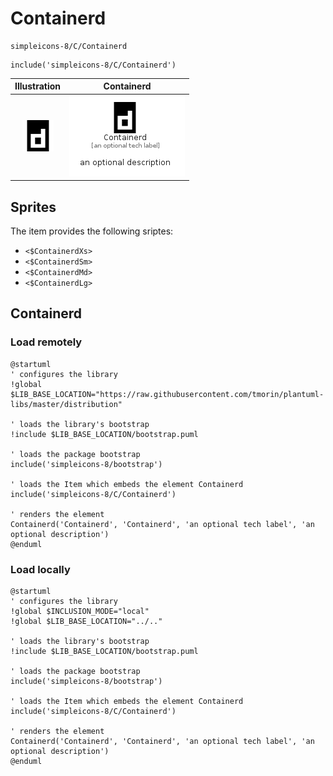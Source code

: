 # Containerd


```text
simpleicons-8/C/Containerd
```

```text
include('simpleicons-8/C/Containerd')
```



| Illustration | Containerd |
| :---: | :---: |
| ![illustration for Illustration](../../simpleicons-8/C/Containerd.png) | ![illustration for Containerd](../../simpleicons-8/C/Containerd.Local.png) |



## Sprites
The item provides the following sriptes:

- `<$ContainerdXs>`
- `<$ContainerdSm>`
- `<$ContainerdMd>`
- `<$ContainerdLg>`





## Containerd

### Load remotely
```plantuml
@startuml
' configures the library
!global $LIB_BASE_LOCATION="https://raw.githubusercontent.com/tmorin/plantuml-libs/master/distribution"

' loads the library's bootstrap
!include $LIB_BASE_LOCATION/bootstrap.puml

' loads the package bootstrap
include('simpleicons-8/bootstrap')

' loads the Item which embeds the element Containerd
include('simpleicons-8/C/Containerd')

' renders the element
Containerd('Containerd', 'Containerd', 'an optional tech label', 'an optional description')
@enduml
```

### Load locally
```plantuml
@startuml
' configures the library
!global $INCLUSION_MODE="local"
!global $LIB_BASE_LOCATION="../.."

' loads the library's bootstrap
!include $LIB_BASE_LOCATION/bootstrap.puml

' loads the package bootstrap
include('simpleicons-8/bootstrap')

' loads the Item which embeds the element Containerd
include('simpleicons-8/C/Containerd')

' renders the element
Containerd('Containerd', 'Containerd', 'an optional tech label', 'an optional description')
@enduml
```

